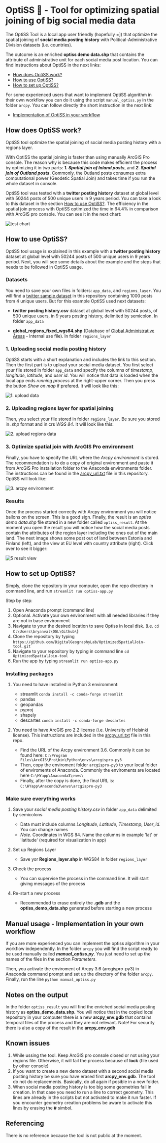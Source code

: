 # OptiSS 🧐 - Tool for optimizing spatial joining of big social media data

The OptiSS Tool is a local app user friendly (hopefully =]) that optimize the spatial joining of **social media posting history** with Political-Administrative Division datasets (i.e. countries).

The outcome is an enriched **optiss demo data.shp** that contains the attribute of administrative unit for each social media post location. You can find instructions about OptiSS in the next links:

- [How does OptiSS work?](https://github.com/DigitalGeographyLab/OptimizedSpatialJoin-tool#how-does-optiss-work)
- [How to use OptiSS?](https://github.com/DigitalGeographyLab/OptimizedSpatialJoin-tool#how-to-use-optiss)
- [How to set up OptiSS?](https://github.com/DigitalGeographyLab/OptimizedSpatialJoin-tool#how-to-set-up-optiss)

For some experienced users that want to implement OptiSS algorithm in their own workflow you can do it using the script `manual_optiss.py` in the folder `arcpy`. You can follow directly the short instruction in the next link: 

- [Implementation of OptiSS in your workflow](https://github.com/DigitalGeographyLab/OptimizedSpatialJoin-tool#manual-usage---implementation-in-your-own-workflow)

## How does OptiSS work?

OptiSS tool optimize the spatial joining of social media posting history with a regions layer.

With OptiSS the spatial joining is faster than using manually ArcGIS Pro console. The reason why is because this code makes efficient the process by optimizing it in two parts: ***1. Spatial join of Inland posts***, and ***2. Spatial join of Outland posts***. Commonly, the Outland posts consumes extra computational power (Geodetic Spatial Join) and takes time if you run the whole dataset in console. 

OptiSS tool was tested with a **twitter posting history** dataset at global level with 50244 posts of 500 unique users in 9 years period. You can take a look to this dataset in the section [How to use OptiSS?](https://github.com/DigitalGeographyLab/OptimizedSpatialJoin-tool#how-to-use-optiss). The efficiency in the spatial join process with OptiSS optimized the time in 64.4% in comparison with ArcGIS pro console. You can see it in the next chart:

![test chart](png/test-chart.png)

## How to use OptiSS?

OptiSS tool usage is explained in this example with a **twitter posting history** dataset at global level with 50244 posts of 500 unique users in 9 years period.  Next, you will see some details about the example and the steps that needs to be followed in OptiSS usage.

### Datasets

You need to save your own files in folders: `app_data`, and `regions_layer`. You will find a [twitter sample dataset](https://github.com/DigitalGeographyLab/OptimizedSpatialJoin-tool/tree/main/app_data) in this repository containing 1000 posts from 4 unique users. But for this example OptiSS used next datasets:

- **twitter posting history.csv** dataset at global level with 50244 posts, of 500 unique users, in 9 years posting history, delimited by semicolon. In folder `app_data`

- **global_regions_fixed_wgs84.shp** (Database of [Global Administrative Areas](https://gadm.org/) - Internal use file). In folder `regions_layer`
 
### 1. Uploading social media posting history

OptiSS starts with a short explanation and includes the link to this section. Then the first part is to upload your social media dataset. You first select your file stored in folder `app_data` and specify the columns of *timestamp*, *longitude*, *latitude*, and *user id*. You will notice that data is loaded when the local app ends *running process* at the right-upper corner. Then you press the button *Show on map* if prefered. It will look like this:

![1. upload data](png/optiss1.png)

### 2. Uploading regions layer for spatial joining

Then, you select your file stored in folder `regions_layer`. Be sure you stored in *.shp* format and in crs *WGS 84*. It will look like this:

![2. upload regions data](png/optiss2.png)


### 3. Optimize spatial join with ArcGIS Pro environment

Finally, you have to specify the URL where the *Arcpy environment* is stored. The recommendation is to do a copy of original environment and paste it from ArcGIS Pro installation folder to the Anaconda environments folder. The instructions can be found in the [arcpy_url.txt](https://github.com/DigitalGeographyLab/OptimizedSpatialJoin-tool/blob/main/arcpy_url.txt) file in this repository. OptiSS will look like:

![3. arcpy environment](png/optiss3.png)

### Results
Once the process started correctly with Arcpy environment you will notice ballons on the screen. This is a good sign. Finally, the result is an *optiss demo data.shp* file stored in a new folder called `optiss_result`. At the moment you open the result you will notice how the social media posts contain the attributes of the region layer including the ones out of the main land. The next image shows some post out of land between Estonia and Finland (left), and the view at EU level with country attribute (right). Click over to see it bigger:

![5 result view](png/5_result.png)

## How to set up OptiSS?

Simply, clone the repository in your computer, open the repo directory in command line, and run `streamlit run optiss-app.py`
 
Step by step:
1. Open Anaconda prompt (command line)
2. Optional. Activate your own environment with all needed libraries if they are not in base environment
3. Navigate to your the desired location to save Optiss in local disk. (i.e. `cd C:\Users\bryanval\DGL\Github\`)
4. Clone the repository by typing `https://github.com/DigitalGeographyLab/OptimizedSpatialJoin-tool.git`
5. Navigate to your repository by typing in command line `cd OptimizedSpatialJoin-tool` 
6. Run the app by typing `streamlit run optiss-app.py`

### Installing packages

1. You need to have installed in Python 3 environment:

   * streamlit `conda install -c conda-forge streamlit`
   * pandas
   * geopandas
   * pyproj
   * shapely
   * descartes `conda install -c conda-forge descartes`

2. You need to have ArcGIS pro 2.2 license (i.e. University of Helsinki license). This instructions are included in the [arcpy_url.txt](https://github.com/DigitalGeographyLab/OptimizedSpatialJoin-tool/blob/main/arcpy_url.txt) file in this repo.

   * Find the URL of the Arcpy environment 3.6. Commonly it can be found here: `C:\Program Files\ArcGIS\Pro\bin\Python\envs\arcgispro-py3`
   * Then, copy the enviroment folder `arcgispro-py3` to your local folder of enviroments of Anaconda. Commonly the enviroments are located here `C:\HYapp\Anaconda3\envs\`
   * Finally, after the copy is done, the final URL is: `C:\HYapp\Anaconda3\envs\arcgispro-py3`

### Make sure everything works
 
1. Save your *social media posting history.csv* in folder `app_data` delimited by semicolons
   * Data must include columns *Longitude*, *Latitude*, *Timestamp*, *User_id*. You can change names
   * *Note*. Coordinates in WGS 84. Name the columns in example 'lat' or 'latitude' (required for visualization in app)
 
2. Set up Regions Layer
   * Save yor **Regions_layer.shp** in WGS84 in folder `regions_layer`
   
3. Check the process
   * You can supervise the process in the command line. It will start giving messages of the process
   
4. Re-start a new process
   * Recommended to erase entirely the **.gdb** and the **optiss_demo_data.shp** generated before starting a new process

## Manual usage - Implementation in your own workflow

If you are more experienced you can implement the optiss algorithm in your workflow independently. In the folder `arcpy` you will find the script ready to be used manually called ***manual_optiss.py***. You just need to set up the names of the files in the section *Parameters*. 

Then, you activate the enviroment of Arcpy 3.6 (arcgispro-py3) in Anaconda command prompt and set up the directory of the folder `arcpy`. Finally, run the line `python manual_optiss.py`

## Notes on the output

In the folder `optiss_result` you will find the enriched social media posting history as **optiss_demo_data.shp**.
You will notice that in the copied local repository in your computer there is a new **arcpy_env.gdb** that contains temporal files of the process and they are not relevant.
Note! For security there is also a copy of the result in the **arcpy_env.gdb**

## Known issues

1. While ussing the tool. Keep ArcGIS pro console closed or not using your regions file. Otherwise, it will fail the process because of **lock** (file used by other console)
2. If you want to create a new demo dataset with a second social media posting history be sure you have erased first **arcpy_env.gdb**. The tool do not do replacements. Basically, do all again if posible in a new folder.
3. When social media posting history is too big some geometries fail in creation. In that case you need to run a line to correct geometry. This lines are already in the scripts but not activated to make it run faster. If you encounter geometry creation problems be aware to activate this lines by erasing the **#** simbol.

## Referencing

There is no reference because the tool is not public at the moment.

